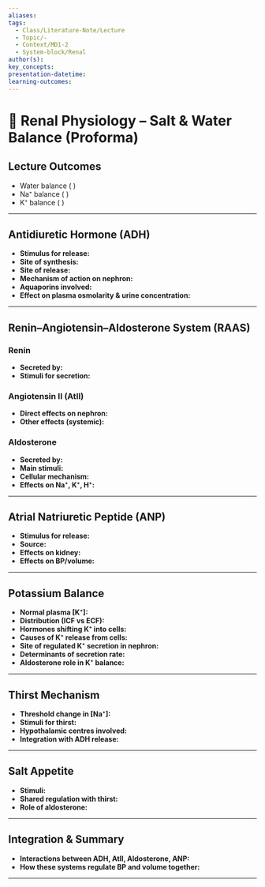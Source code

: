 ```yaml
---
aliases:
tags:
  - Class/Literature-Note/Lecture
  - Topic/-
  - Context/MD1-2
  - System-block/Renal
author(s):
key_concepts:
presentation-datetime:
learning-outcomes:
---
```


# 📝 Renal Physiology – Salt & Water Balance (Proforma)

## Lecture Outcomes

* Water balance (    )
* Na⁺ balance (    )
* K⁺ balance (    )

---

## Antidiuretic Hormone (ADH)

* **Stimulus for release:**             
* **Site of synthesis:**              
* **Site of release:**               
* **Mechanism of action on nephron:**          
* **Aquaporins involved:**             
* **Effect on plasma osmolarity & urine concentration:**    

---

## Renin–Angiotensin–Aldosterone System (RAAS)

### Renin

* **Secreted by:**               
* **Stimuli for secretion:**            

### Angiotensin II (AtII)

* **Direct effects on nephron:**            
* **Other effects (systemic):**           

### Aldosterone

* **Secreted by:**                
* **Main stimuli:**                
* **Cellular mechanism:**              
* **Effects on Na⁺, K⁺, H⁺:**             

---

## Atrial Natriuretic Peptide (ANP)

* **Stimulus for release:**             
* **Source:**                
* **Effects on kidney:**             
* **Effects on BP/volume:**             

---

## Potassium Balance

* **Normal plasma \[K⁺]:**            
* **Distribution (ICF vs ECF):**            
* **Hormones shifting K⁺ into cells:**          
* **Causes of K⁺ release from cells:**          
* **Site of regulated K⁺ secretion in nephron:**      
* **Determinants of secretion rate:**          
* **Aldosterone role in K⁺ balance:**          

---

## Thirst Mechanism

* **Threshold change in \[Na⁺]:**           
* **Stimuli for thirst:**              
* **Hypothalamic centres involved:**          
* **Integration with ADH release:**           

---

## Salt Appetite

* **Stimuli:**                
* **Shared regulation with thirst:**           
* **Role of aldosterone:**             

---

## Integration & Summary

* **Interactions between ADH, AtII, Aldosterone, ANP:**    
* **How these systems regulate BP and volume together:**   

---
